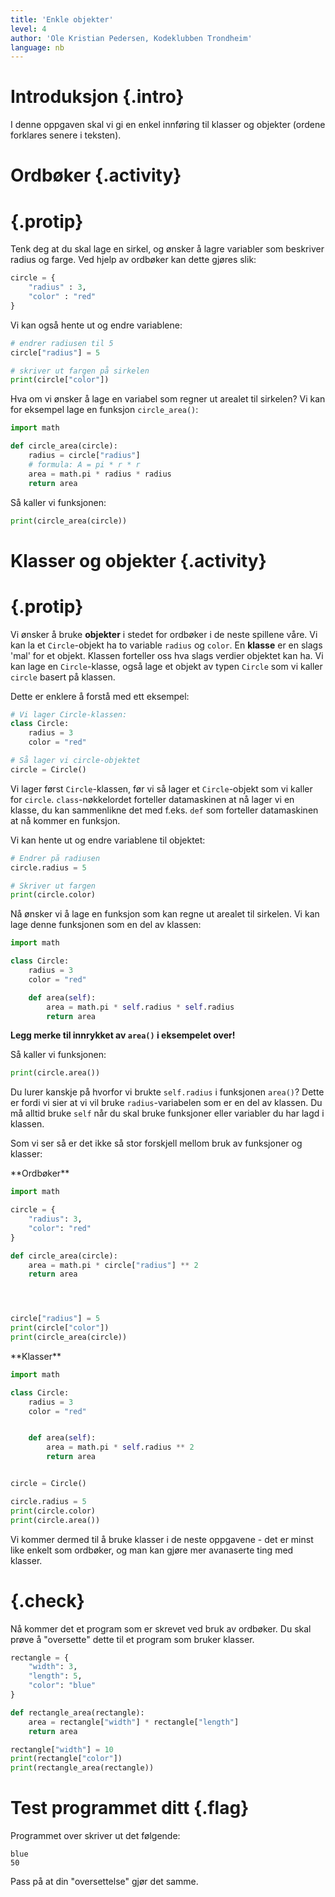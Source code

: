 ```yaml
---
title: 'Enkle objekter'
level: 4
author: 'Ole Kristian Pedersen, Kodeklubben Trondheim'
language: nb
---
```



# Introduksjon {.intro}

I denne oppgaven skal vi gi en enkel innføring til klasser og objekter (ordene
forklares senere i teksten).

# Ordbøker {.activity}

# {.protip}

Tenk deg at du skal lage en sirkel, og ønsker å lagre variabler som beskriver
radius og farge. Ved hjelp av ordbøker kan dette gjøres slik:

```python
circle = {
    "radius" : 3,
    "color" : "red"
}
```

Vi kan også hente ut og endre variablene:

```python
# endrer radiusen til 5
circle["radius"] = 5

# skriver ut fargen på sirkelen
print(circle["color"])
```

Hva om vi ønsker å lage en variabel som regner ut arealet til sirkelen? Vi kan
for eksempel lage en funksjon `circle_area()`:

```python
import math

def circle_area(circle):
    radius = circle["radius"]
    # formula: A = pi * r * r
    area = math.pi * radius * radius
    return area
```

Så kaller vi funksjonen:

```python
print(circle_area(circle))
```

# Klasser og objekter {.activity}

# {.protip}

Vi ønsker å bruke **objekter** i stedet for ordbøker i de neste spillene våre.
Vi kan la et `Circle`-objekt ha to variable `radius` og `color`. En **klasse**
er en slags 'mal' for et objekt. Klassen forteller oss hva slags verdier
objektet kan ha. Vi kan lage en `Circle`-klasse, også lage et objekt av typen
`Circle` som vi kaller `circle` basert på klassen.

Dette er enklere å forstå med ett eksempel:

```python
# Vi lager Circle-klassen:
class Circle:
    radius = 3
    color = "red"

# Så lager vi circle-objektet
circle = Circle()
```

Vi lager først `Circle`-klassen, før vi så lager et `Circle`-objekt som vi
kaller for `circle`. `class`-nøkkelordet forteller datamaskinen at nå lager vi
en klasse, du kan sammenlikne det med f.eks. `def` som forteller datamaskinen at
nå kommer en funksjon.


Vi kan hente ut og endre variablene til objektet:

```python
# Endrer på radiusen
circle.radius = 5

# Skriver ut fargen
print(circle.color)
```

Nå ønsker vi å lage en funksjon som kan regne ut arealet til sirkelen. Vi kan
lage denne funksjonen som en del av klassen:

```python
import math

class Circle:
    radius = 3
    color = "red"

    def area(self):
        area = math.pi * self.radius * self.radius
        return area
```

**Legg merke til innrykket av `area()` i eksempelet over!**

Så kaller vi funksjonen:

```python
print(circle.area())
```

Du lurer kanskje på hvorfor vi brukte `self.radius` i funksjonen `area()`? Dette
er fordi vi sier at vi vil bruke `radius`-variabelen som er en del av klassen.
Du må alltid bruke `self` når du skal bruke funksjoner eller variabler du har
lagd i klassen.

Som vi ser så er det ikke så stor forskjell mellom bruk av funksjoner og klasser:

<div class="col-sm-6" >
**Ordbøker**

```python
import math

circle = {
    "radius": 3,
    "color": "red"
}

def circle_area(circle):
    area = math.pi * circle["radius"] ** 2
    return area




circle["radius"] = 5
print(circle["color"])
print(circle_area(circle))
```
</div>
<div class="col-sm-6" >
**Klasser**

```python
import math

class Circle:
    radius = 3
    color = "red"


    def area(self):
        area = math.pi * self.radius ** 2
        return area


circle = Circle()

circle.radius = 5
print(circle.color)
print(circle.area())
```
</div>

Vi kommer dermed til å bruke klasser i de neste oppgavene - det er minst like
enkelt som ordbøker, og man kan gjøre mer avanaserte ting med klasser.

# {.check}

Nå kommer det et program som er skrevet ved bruk av ordbøker. Du skal prøve å
"oversette" dette til et program som bruker klasser.

```python
rectangle = {
    "width": 3,
    "length": 5,
    "color": "blue"
}

def rectangle_area(rectangle):
    area = rectangle["width"] * rectangle["length"]
    return area

rectangle["width"] = 10
print(rectangle["color"])
print(rectangle_area(rectangle))
```


# Test programmet ditt {.flag}

Programmet over skriver ut det følgende:

```
blue
50
```

Pass på at din "oversettelse" gjør det samme.

